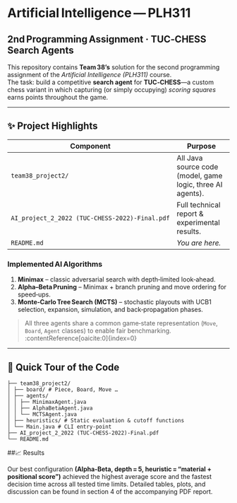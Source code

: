 # Artificial Intelligence — PLH311  
## 2nd Programming Assignment · **TUC‑CHESS Search Agents**

This repository contains **Team 38’s** solution for the second programming assignment
of the *Artificial Intelligence (PLH311)* course.  
The task: build a competitive **search agent** for **TUC‑CHESS**—a
custom chess variant in which capturing (or simply occupying) *scoring squares*
earns points throughout the game.

---

## ✨ Project Highlights
| Component | Purpose |
|-----------|---------|
| `team38_project2/` | All Java source code (model, game logic, three AI agents). |
| `AI_project_2_2022 (TUC‑CHESS‑2022)‑Final.pdf` | Full technical report & experimental results. |
| `README.md` | *You are here.* |

### Implemented AI Algorithms
1. **Minimax** – classic adversarial search with depth‑limited look‑ahead.  
2. **Alpha–Beta Pruning** – Minimax + branch pruning and move ordering for speed‑ups.  
3. **Monte‑Carlo Tree Search (MCTS)** – stochastic playouts with UCB1 selection, expansion,
   simulation, and back‑propagation phases.

> All three agents share a common game‑state representation (`Move`, `Board`,
> `Agent` classes) to enable fair benchmarking. :contentReference[oaicite:0]{index=0}

---

## 📂 Quick Tour of the Code

```
├── team38_project2/
│ ├── board/ # Piece, Board, Move …
│ ├── agents/
│ │ ├── MinimaxAgent.java
│ │ ├── AlphaBetaAgent.java
│ │ └── MCTSAgent.java
│ ├── heuristics/ # Static evaluation & cutoff functions
│ └── Main.java # CLI entry‑point
├── AI_project_2_2022 (TUC-CHESS-2022)-Final.pdf
└── README.md
```
##📈 Results

Our best configuration **(Alpha‑Beta, depth = 5, heuristic = “material + positional
score”)** achieved the highest average score and the fastest decision time across
all tested time limits. Detailed tables, plots, and discussion can be found in
section 4 of the accompanying PDF report.



